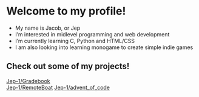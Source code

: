 # Welcome to my profile!
- My name is Jacob, or Jep
- I’m interested in midlevel programming and web development
- I’m currently learning C, Python and HTML/CSS
- I am also looking into learning monogame to create simple indie games

## Check out some of my projects!
[Jep-1/Gradebook](https://github.com/Jep-1/Gradebook)<br>
[Jep-1/RemoteBoat](https://github.com/Jep-1/RemoteBoat)
[Jep-1/advent_of_code](https://github.com/Jep-1/advent_of_code)

<!---
Jep-1/Jep-1 is a ✨ special ✨ repository because its `README.md` (this file) appears on your GitHub profile.
You can click the Preview link to take a look at your changes.
--->
